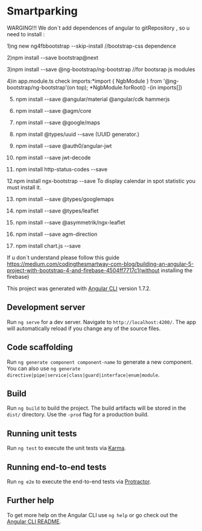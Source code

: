 # Smartparking

WARGING!!! We don`t add dependences of angular to gitRepository , so u need to install :

1)ng new ng4fbbootstrap --skip-install //bootstrap-css dependence

2)npm install --save bootstrap@next

3)npm install --save @ng-bootstrap/ng-bootstrap //for bootsrap js modules

4)in app.module.ts check imports:*import { NgbModule } from '@ng-bootstrap/ng-bootstrap'(on top); *NgbModule.forRoot() -(in imports[])

5) npm install --save @angular/material @angular/cdk hammerjs

7) npm install --save @agm/core

8) npm install --save @google/maps

9) npm install @types/uuid --save
(UUID generator.)

10) npm install --save @auth0/angular-jwt

11) npm install --save jwt-decode

12) npm install http-status-codes --save

      
12.npm install ngx-bootstrap --save  To display calendar  in spot statistic  you must install it.


13) npm install --save @types/googlemaps
 
14) npm install --save @types/leaflet

15) npm install --save @asymmetrik/ngx-leaflet

16) npm install --save agm-direction

17) npm install chart.js --save


If u don`t understand please follow this guide https://medium.com/codingthesmartway-com-blog/building-an-angular-5-project-with-bootstrap-4-and-firebase-4504ff7717c1(without installing the firebase)

This project was generated with [Angular CLI](https://github.com/angular/angular-cli) version 1.7.2.

## Development server

Run `ng serve` for a dev server. Navigate to `http://localhost:4200/`. The app will automatically reload if you change any of the source files.

## Code scaffolding

Run `ng generate component component-name` to generate a new component. You can also use `ng generate directive|pipe|service|class|guard|interface|enum|module`.

## Build

Run `ng build` to build the project. The build artifacts will be stored in the `dist/` directory. Use the `-prod` flag for a production build.

## Running unit tests

Run `ng test` to execute the unit tests via [Karma](https://karma-runner.github.io).

## Running end-to-end tests

Run `ng e2e` to execute the end-to-end tests via [Protractor](http://www.protractortest.org/).

## Further help

To get more help on the Angular CLI use `ng help` or go check out the [Angular CLI README](https://github.com/angular/angular-cli/blob/master/README.md).
